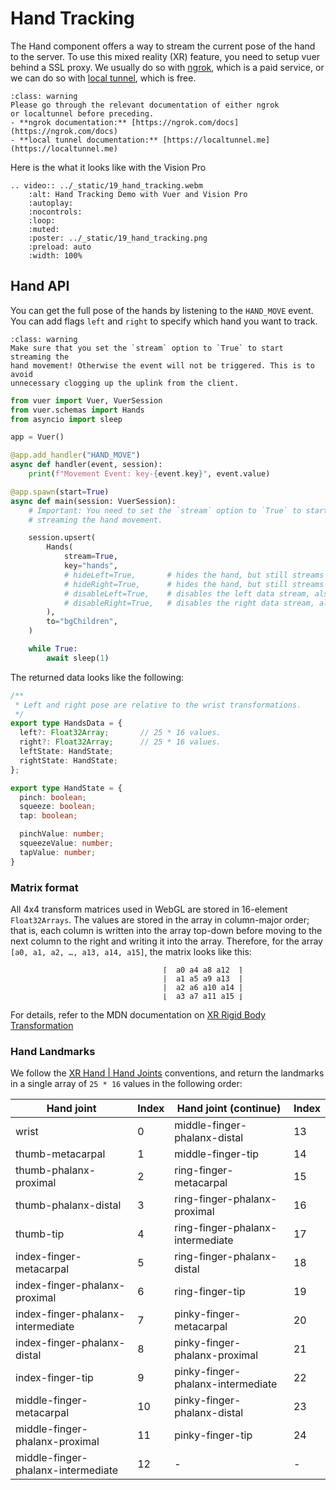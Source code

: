 
# Hand Tracking

The Hand component offers a way to stream the current
pose of the hand to the server. To use this mixed reality (XR)
feature, you need to setup vuer behind a SSL proxy. We usually
do so with [ngrok](https://ngrok.com/), which is a paid service,
or we can do so with [local tunnel](https://localtunnel.me/), 
which is free.

```{admonition} Warning
:class: warning
Please go through the relevant documentation of either ngrok
or localtunnel before preceding.
- **ngrok documentation:** [https://ngrok.com/docs](https://ngrok.com/docs)
- **local tunnel documentation:** [https://localtunnel.me](https://localtunnel.me)
```

Here is the what it looks like with the Vision Pro 

```{eval-rst}
.. video:: ../_static/19_hand_tracking.webm
    :alt: Hand Tracking Demo with Vuer and Vision Pro
    :autoplay:
    :nocontrols:
    :loop:
    :muted:
    :poster: ../_static/19_hand_tracking.png
    :preload: auto
    :width: 100%
```

## Hand API

You can get the full pose of the hands by listening to the `HAND_MOVE` event.
You can add flags `left` and `right` to specify which hand you want to track.


```{admonition} Warning
:class: warning
Make sure that you set the `stream` option to `True` to start streaming the 
hand movement! Otherwise the event will not be triggered. This is to avoid
unnecessary clogging up the uplink from the client.
```

```python
from vuer import Vuer, VuerSession
from vuer.schemas import Hands
from asyncio import sleep

app = Vuer()

@app.add_handler("HAND_MOVE")
async def handler(event, session):
    print(f"Movement Event: key-{event.key}", event.value)

@app.spawn(start=True)
async def main(session: VuerSession):
    # Important: You need to set the `stream` option to `True` to start
    # streaming the hand movement.

    session.upsert(
        Hands(
            stream=True,
            key="hands",
            # hideLeft=True,       # hides the hand, but still streams the data.
            # hideRight=True,      # hides the hand, but still streams the data.
            # disableLeft=True,    # disables the left data stream, also hides the hand.
            # disableRight=True,   # disables the right data stream, also hides the hand.
        ),
        to="bgChildren",
    )

    while True:
        await sleep(1)
```


The returned data looks like the following:

```typescript
/**
 * Left and right pose are relative to the wrist transformations.
 */
export type HandsData = {
  left?: Float32Array;       // 25 * 16 values.
  right?: Float32Array;      // 25 * 16 values.
  leftState: HandState;
  rightState: HandState;
};

export type HandState = {
  pinch: boolean;
  squeeze: boolean;
  tap: boolean;

  pinchValue: number;
  squeezeValue: number;
  tapValue: number;
}
```

### Matrix format

All 4x4 transform matrices used in WebGL are stored in 16-element `Float32Arrays`.
The values are stored in the array in column-major order; that is, each column is
written into the array top-down before moving to the next column to the right and
writing it into the array. Therefore, for the array `[a0, a1, a2, …, a13, a14, a15]`, 
the matrix looks like this:

```
                                  ⌈  a0 a4 a8 a12  ⌉
                                  |  a1 a5 a9 a13  |
                                  |  a2 a6 a10 a14 |
                                  ⌊  a3 a7 a11 a15 ⌋
```

For details, refer to the MDN documentation on [XR Rigid Body Transformation](https://developer.mozilla.org/en-US/docs/Web/API/XRRigidTransform/matrix)

### Hand Landmarks

We follow the [XR Hand | Hand Joints](https://developer.mozilla.org/en-US/docs/Web/API/XRHand#hand_joints) 
conventions, and return the landmarks in a single array of `25 * 16` values in 
the following order:

| Hand joint                        | Index |  Hand joint (continue)           | Index |
|---------------------------------  |-------| ---------------------------------|-------|
| wrist                             | 0     | middle-finger-phalanx-distal    | 13    | 
| thumb-metacarpal                  | 1     | middle-finger-tip               | 14    | 
| thumb-phalanx-proximal            | 2     | ring-finger-metacarpal          | 15    | 
| thumb-phalanx-distal              | 3     | ring-finger-phalanx-proximal    | 16    | 
| thumb-tip                         | 4     | ring-finger-phalanx-intermediate | 17   | 
| index-finger-metacarpal           | 5     | ring-finger-phalanx-distal      | 18    | 
| index-finger-phalanx-proximal     | 6     | ring-finger-tip                 | 19    | 
| index-finger-phalanx-intermediate | 7     | pinky-finger-metacarpal         | 20    | 
| index-finger-phalanx-distal       | 8     | pinky-finger-phalanx-proximal   | 21    | 
| index-finger-tip                  | 9     | pinky-finger-phalanx-intermediate | 22  | 
| middle-finger-metacarpal          | 10    | pinky-finger-phalanx-distal     | 23    | 
| middle-finger-phalanx-proximal    | 11    | pinky-finger-tip                | 24    | 
| middle-finger-phalanx-intermediate | 12   | -                               | -     | 
